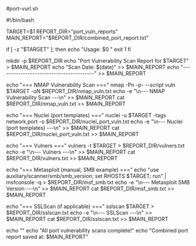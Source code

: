 #port-vurl.sh

#!/bin/bash

TARGET=$1
REPORT_DIR="port_vuln_reports"
MAIN_REPORT="$REPORT_DIR/combined_port_report.txt"

if [ -z "$TARGET" ]; then
    echo "Usage: $0 <target-domain-or-ip>"
    exit 1
fi

mkdir -p $REPORT_DIR
echo "Port Vulnerability Scan Report for $TARGET" > $MAIN_REPORT
echo "Scan Date: $(date)" >> $MAIN_REPORT
echo "----------------------------------------" >> $MAIN_REPORT

echo "=== NMAP Vulnerability Scan ==="
nmap -Pn -p- --script vuln $TARGET -oN $REPORT_DIR/nmap_vuln.txt
echo -e "\n--- NMAP Vulnerability Scan ---\n" >> $MAIN_REPORT
cat $REPORT_DIR/nmap_vuln.txt >> $MAIN_REPORT

echo "=== Nuclei (port templates) ==="
nuclei -u $TARGET -tags network,port -o $REPORT_DIR/nuclei_port_vuln.txt
echo -e "\n--- Nuclei (port templates) ---\n" >> $MAIN_REPORT
cat $REPORT_DIR/nuclei_port_vuln.txt >> $MAIN_REPORT

echo "=== Vulners ==="
vulners -t $TARGET > $REPORT_DIR/vulners.txt
echo -e "\n--- Vulners ---\n" >> $MAIN_REPORT
cat $REPORT_DIR/vulners.txt >> $MAIN_REPORT

echo "=== Metasploit (manual, SMB example) ==="
echo "use auxiliary/scanner/smb/smb_version; set RHOSTS $TARGET; run" | msfconsole -q > $REPORT_DIR/msf_smb.txt
echo -e "\n--- Metasploit SMB Version ---\n" >> $MAIN_REPORT
cat $REPORT_DIR/msf_smb.txt >> $MAIN_REPORT

echo "=== SSLScan (if applicable) ==="
sslscan $TARGET > $REPORT_DIR/sslscan.txt
echo -e "\n--- SSLScan ---\n" >> $MAIN_REPORT
cat $REPORT_DIR/sslscan.txt >> $MAIN_REPORT

echo ""
echo "All port vulnerability scans complete!"
echo "Combined port report saved at: $MAIN_REPORT"
